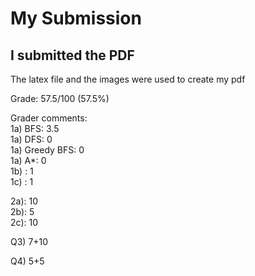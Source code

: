 # My Submission

## I submitted the PDF

The latex file and the images were used to create my pdf

Grade: 57.5/100 (57.5%)

Grader comments:  
1a) BFS:	3.5  
1a) DFS:	0  
1a) Greedy BFS:	0  
1a) A*:	0  
1b) :	1  
1c) :	1  

2a): 10  
2b): 5  
2c): 10    
  
Q3) 7+10   
  
Q4) 5+5

